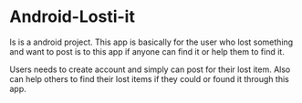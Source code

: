 # Android-Losti-it

Is is a android project. This app is basically for the user who lost something and want to post is to this app if anyone can find it or help them to find it.

Users needs to create account and simply can post for their lost item. Also can help others to find their lost items if they could or found it through this app.
